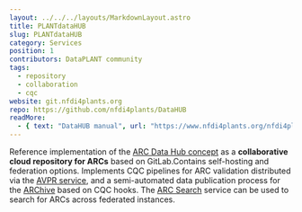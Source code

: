 ```yaml
---
layout: ../../../layouts/MarkdownLayout.astro
title: PLANTdataHUB
slug: PLANTdataHUB
category: Services
position: 1
contributors: DataPLANT community
tags: 
  - repository
  - collaboration
  - cqc
website: git.nfdi4plants.org
repo: https://github.com/nfdi4plants/DataHUB
readMore: 
  - { text: "DataHUB manual", url: "https://www.nfdi4plants.org/nfdi4plants.knowledgebase/datahub" }
---
```


Reference implementation of the [ARC Data Hub concept]({{INTERNAL_DEV_ARC_DATA_HUB}}) as a **collaborative cloud repository for ARCs** based on GitLab.Contains self-hosting and federation options.
Implements CQC pipelines for ARC validation distributed via the [AVPR service](#avpr), and a semi-automated data publication process for the [ARChive](#ARChive) based on CQC hooks.
The [ARC Search](#arc-search) service can be used to search for ARCs across federated instances.
